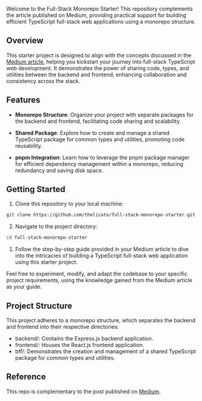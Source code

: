Welcome to the Full-Stack Monorepo Starter! This repository complements the article published on Medium, providing practical support for building efficient TypeScript full-stack web applications using a monorepo structure.

## Overview
This starter project is designed to align with the concepts discussed in the [Medium article](https://thelicato.medium.com/crafting-a-shared-typescript-package-for-full-stack-web-apps-9163385b3a85), helping you kickstart your journey into full-stack TypeScript web development. It demonstrates the power of sharing code, types, and utilities between the backend and frontend, enhancing collaboration and consistency across the stack.

## Features
 - **Monorepo Structure**: Organize your project with separate packages for the backend and frontend, facilitating code sharing and scalability.

 - **Shared Package**: Explore how to create and manage a shared TypeScript package for common types and utilities, promoting code reusability.

 - **pnpm Integration**: Learn how to leverage the pnpm package manager for efficient dependency management within a monorepo, reducing redundancy and saving disk space.

## Getting Started
1. Clone this repository to your local machine:
```bash
git clone https://github.com/thelicato/full-stack-monorepo-starter.git
```

2. Navigate to the project directory:
```bash
cd full-stack-monorepo-starter
```

1. Follow the step-by-step guide provided in your Medium article to dive into the intricacies of building a TypeScript full-stack web application using this starter project.

Feel free to experiment, modify, and adapt the codebase to your specific project requirements, using the knowledge gained from the Medium article as your guide.

## Project Structure
This project adheres to a monorepo structure, which separates the backend and frontend into their respective directories:

 - backend/: Contains the Express.js backend application.
 - frontend/: Houses the React.js frontend application.
 - bff/: Demonstrates the creation and management of a shared TypeScript package for common types and utilities.

## Reference
This repo is complementary to the post published on [Medium](https://thelicato.medium.com/crafting-a-shared-typescript-package-for-full-stack-web-apps-9163385b3a85).